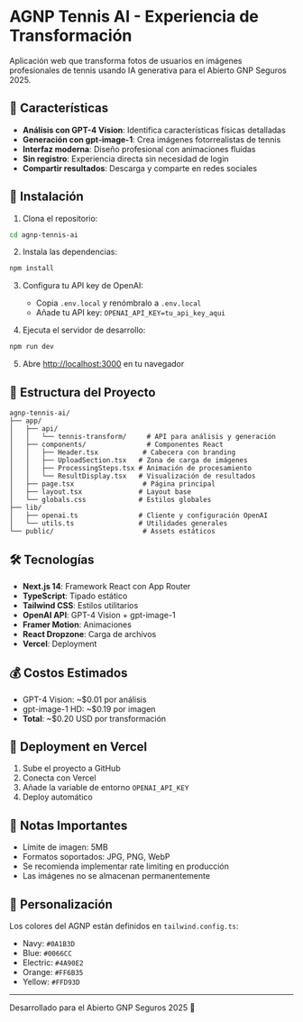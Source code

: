 # AGNP Tennis AI - Experiencia de Transformación

Aplicación web que transforma fotos de usuarios en imágenes profesionales de tennis usando IA generativa para el Abierto GNP Seguros 2025.

## 🎾 Características

- **Análisis con GPT-4 Vision**: Identifica características físicas detalladas
- **Generación con gpt-image-1**: Crea imágenes fotorrealistas de tennis
- **Interfaz moderna**: Diseño profesional con animaciones fluidas
- **Sin registro**: Experiencia directa sin necesidad de login
- **Compartir resultados**: Descarga y comparte en redes sociales

## 🚀 Instalación

1. Clona el repositorio:
```bash
cd agnp-tennis-ai
```

2. Instala las dependencias:
```bash
npm install
```

3. Configura tu API key de OpenAI:
   - Copia `.env.local` y renómbralo a `.env.local`
   - Añade tu API key: `OPENAI_API_KEY=tu_api_key_aqui`

4. Ejecuta el servidor de desarrollo:
```bash
npm run dev
```

5. Abre [http://localhost:3000](http://localhost:3000) en tu navegador

## 📁 Estructura del Proyecto

```
agnp-tennis-ai/
├── app/
│   ├── api/
│   │   └── tennis-transform/     # API para análisis y generación
│   ├── components/               # Componentes React
│   │   ├── Header.tsx           # Cabecera con branding
│   │   ├── UploadSection.tsx   # Zona de carga de imágenes
│   │   ├── ProcessingSteps.tsx # Animación de procesamiento
│   │   └── ResultDisplay.tsx   # Visualización de resultados
│   ├── page.tsx                 # Página principal
│   ├── layout.tsx              # Layout base
│   └── globals.css             # Estilos globales
├── lib/
│   ├── openai.ts               # Cliente y configuración OpenAI
│   └── utils.ts                # Utilidades generales
└── public/                      # Assets estáticos
```

## 🛠 Tecnologías

- **Next.js 14**: Framework React con App Router
- **TypeScript**: Tipado estático
- **Tailwind CSS**: Estilos utilitarios
- **OpenAI API**: GPT-4 Vision + gpt-image-1
- **Framer Motion**: Animaciones
- **React Dropzone**: Carga de archivos
- **Vercel**: Deployment

## 💰 Costos Estimados

- GPT-4 Vision: ~$0.01 por análisis
- gpt-image-1 HD: ~$0.19 por imagen
- **Total**: ~$0.20 USD por transformación

## 🚀 Deployment en Vercel

1. Sube el proyecto a GitHub
2. Conecta con Vercel
3. Añade la variable de entorno `OPENAI_API_KEY`
4. Deploy automático

## 📝 Notas Importantes

- Límite de imagen: 5MB
- Formatos soportados: JPG, PNG, WebP
- Se recomienda implementar rate limiting en producción
- Las imágenes no se almacenan permanentemente

## 🎨 Personalización

Los colores del AGNP están definidos en `tailwind.config.ts`:
- Navy: `#0A1B3D`
- Blue: `#0066CC`
- Electric: `#4A90E2`
- Orange: `#FF6B35`
- Yellow: `#FFD93D`

---

Desarrollado para el Abierto GNP Seguros 2025 🎾